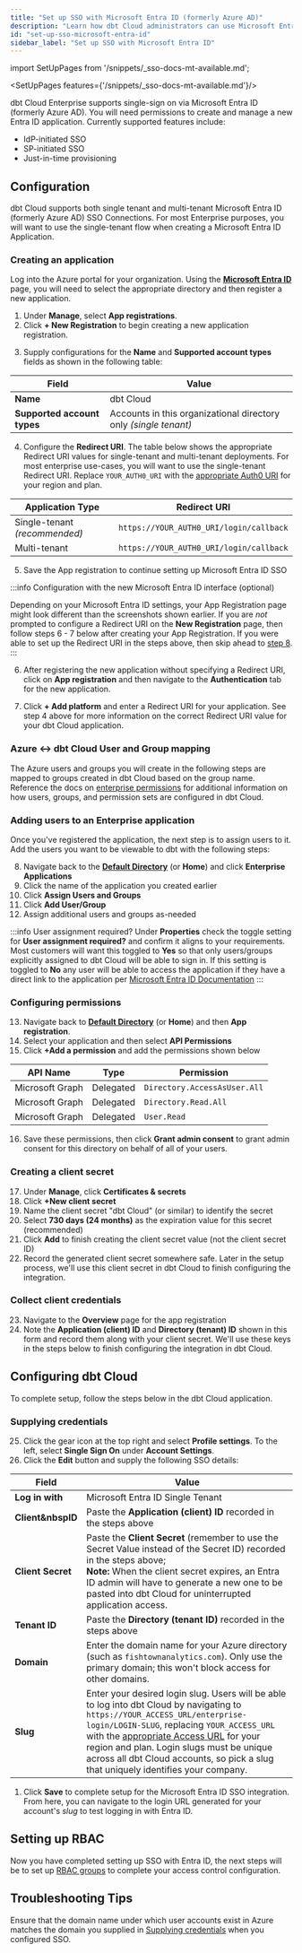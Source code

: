 ```yaml
---
title: "Set up SSO with Microsoft Entra ID (formerly Azure AD)"
description: "Learn how dbt Cloud administrators can use Microsoft Entra ID to control access in a dbt Cloud account."
id: "set-up-sso-microsoft-entra-id"
sidebar_label: "Set up SSO with Microsoft Entra ID"
---
```


import SetUpPages from '/snippets/_sso-docs-mt-available.md';

<SetUpPages features={'/snippets/_sso-docs-mt-available.md'}/>

dbt Cloud Enterprise supports single-sign on via Microsoft Entra ID (formerly Azure AD).
You will need permissions to create and manage a new Entra ID application.
Currently supported features include:

* IdP-initiated SSO
* SP-initiated SSO
* Just-in-time provisioning

## Configuration

dbt Cloud supports both single tenant and multi-tenant Microsoft Entra ID (formerly Azure AD) SSO Connections. For most Enterprise purposes, you will want to use the single-tenant flow when creating a Microsoft Entra ID Application.

### Creating an application

Log into the Azure portal for your organization. Using the [**Microsoft Entra ID**](https://portal.azure.com/#home) page, you will need to select the appropriate directory and then register a new application.

1. Under **Manage**, select **App registrations**.
2. Click **+ New Registration** to begin creating a new application registration.

<Lightbox src="/img/docs/dbt-cloud/dbt-cloud-enterprise/azure/azure-app-registration-empty.png" width="80%" title="Creating a new app registration"/>

3. Supply configurations for the **Name** and **Supported account types** fields as shown in the following table:

| Field | Value |
| ----- | ----- |
| **Name** | dbt Cloud |
| **Supported account types** | Accounts in this organizational directory only _(single tenant)_ |

4. Configure the **Redirect URI**. The table below shows the appropriate Redirect URI values for single-tenant and multi-tenant deployments. For most enterprise use-cases, you will want to use the single-tenant Redirect URI. Replace `YOUR_AUTH0_URI` with the [appropriate Auth0 URI](/docs/cloud/manage-access/sso-overview#auth0-multi-tenant-uris) for your region and plan.

| Application Type | Redirect URI |
| ----- | ----- |
| Single-tenant _(recommended)_ | `https://YOUR_AUTH0_URI/login/callback` |
| Multi-tenant | `https://YOUR_AUTH0_URI/login/callback` |

<Lightbox src="/img/docs/dbt-cloud/dbt-cloud-enterprise/azure/azure-new-application-alternative.png" width="70%" title="Configuring a new app registration"/>

5. Save the App registration to continue setting up Microsoft Entra ID SSO

:::info Configuration with the new Microsoft Entra ID interface (optional)

Depending on your Microsoft Entra ID settings, your App Registration page might look different than the screenshots shown earlier. If you are _not_ prompted to configure a Redirect URI on the **New Registration** page, then follow steps 6 - 7 below after creating your App Registration. If you were able to set up the Redirect URI in the steps above, then skip ahead to [step 8](#adding-users-to-an-enterprise-application).
:::

6. After registering the new application without specifying a Redirect URI, click on **App registration** and then navigate to the **Authentication** tab for the new application.

7. Click **+ Add platform** and enter a Redirect URI for your application. See step 4 above for more information on the correct Redirect URI value for your dbt Cloud application.

<Lightbox src="/img/docs/dbt-cloud/dbt-cloud-enterprise/azure/azure-redirect-uri.png" title="Configuring a Redirect URI"/>

### Azure <-> dbt Cloud User and Group mapping

The Azure users and groups you will create in the following steps are mapped to groups created in dbt Cloud based on the group name. Reference the docs on [enterprise permissions](enterprise-permissions) for additional information on how users, groups, and permission sets are configured in dbt Cloud.

### Adding users to an Enterprise application

Once you've registered the application, the next step is to assign users to it. Add the users you want to be viewable to dbt with the following steps:

8. Navigate back to the [**Default Directory**](https://portal.azure.com/#home) (or **Home**) and click **Enterprise Applications**
9. Click the name of the application you created earlier
10. Click **Assign Users and Groups**
11. Click **Add User/Group**
12. Assign additional users and groups as-needed

<Lightbox src="/img/docs/dbt-cloud/dbt-cloud-enterprise/azure/azure-enterprise-app-users.png" title="Adding Users to an Enterprise Application a Redirect URI"/>

:::info User assignment required?
Under **Properties** check the toggle setting for **User assignment required?** and confirm it aligns to your requirements. Most customers will want this toggled to **Yes** so that only users/groups explicitly assigned to dbt Cloud will be able to sign in. If this setting is toggled to **No** any user will be able to access the application if they have a direct link to the application per [Microsoft Entra ID Documentation](https://docs.microsoft.com/en-us/azure/active-directory/manage-apps/assign-user-or-group-access-portal#configure-an-application-to-require-user-assignment)
:::

### Configuring permissions

13. Navigate back to [**Default Directory**](https://portal.azure.com/#home) (or **Home**) and then **App registration**.
14. Select your application and then select **API Permissions**
15. Click **+Add a permission** and add the permissions shown below

| API Name | Type | Permission |
| -------- | ---- | ---------- |
| Microsoft Graph | Delegated | `Directory.AccessAsUser.All` |
| Microsoft Graph | Delegated | `Directory.Read.All` |
| Microsoft Graph | Delegated | `User.Read` |

16. Save these permissions, then click **Grant admin consent** to grant admin consent for this directory on behalf of all of your users.

<Lightbox src="/img/docs/dbt-cloud/dbt-cloud-enterprise/azure/azure-permissions-overview.png" title="Configuring application permissions" />

### Creating a client secret

17. Under **Manage**, click **Certificates & secrets**
18. Click **+New client secret**
19. Name the client secret "dbt Cloud" (or similar) to identify the secret
20. Select **730 days (24 months)** as the expiration value for this secret (recommended)
21. Click **Add** to finish creating the client secret value (not the client secret ID)
22. Record the generated client secret somewhere safe. Later in the setup process, we'll use this client secret in dbt Cloud to finish configuring the integration.

<Lightbox src="/img/docs/dbt-cloud/dbt-cloud-enterprise/azure/azure-secret-config.png" title="Configuring certificates & secrets" />
<Lightbox src="/img/docs/dbt-cloud/dbt-cloud-enterprise/azure/azure-secret-saved.png" title="Recording the client secret" />

### Collect client credentials

23. Navigate to the **Overview** page for the app registration
24. Note the **Application (client) ID** and **Directory (tenant) ID** shown in this form and record them along with your client secret. We'll use these keys in the steps below to finish configuring the integration in dbt Cloud.

<Lightbox src="/img/docs/dbt-cloud/dbt-cloud-enterprise/azure/azure-overview.png" title="Collecting credentials. Store these somewhere safe" />

## Configuring dbt Cloud

To complete setup, follow the steps below in the dbt Cloud application.

### Supplying credentials

25. Click the gear icon at the top right and select **Profile settings**. To the left, select **Single Sign On** under **Account Settings**.
26. Click the **Edit** button and supply the following SSO details:

| Field | Value |
| ----- | ----- |
| **Log&nbsp;in&nbsp;with** | Microsoft Entra ID Single Tenant |
| **Client&nbspID** | Paste the **Application (client) ID** recorded in the steps above |
| **Client&nbsp;Secret** | Paste the **Client Secret** (remember to use the Secret Value instead of the Secret ID) recorded in the steps above; <br />**Note:** When the client secret expires, an Entra ID admin will have to generate a new one to be pasted into dbt Cloud for uninterrupted application access. |
| **Tenant&nbsp;ID** | Paste the **Directory (tenant ID)** recorded in the steps above |
| **Domain** | Enter the domain name for your Azure directory (such as `fishtownanalytics.com`). Only use the primary domain; this won't block access for other domains. |
| **Slug** | Enter your desired login slug. Users will be able to log into dbt Cloud by navigating to `https://YOUR_ACCESS_URL/enterprise-login/LOGIN-SLUG`, replacing `YOUR_ACCESS_URL` with the [appropriate Access URL](/docs/cloud/manage-access/sso-overview#auth0-multi-tenant-uris) for your region and plan. Login slugs must be unique across all dbt Cloud accounts, so pick a slug that uniquely identifies your company. |

<Lightbox src="/img/docs/dbt-cloud/dbt-cloud-enterprise/azure/azure-cloud-sso.png" title="Configuring Entra ID AD SSO in dbt Cloud" />

1.  Click **Save** to complete setup for the Microsoft Entra ID SSO integration. From here, you can navigate to the login URL generated for your account's _slug_ to test logging in with Entra ID.

<Snippet path="login_url_note" />

## Setting up RBAC
Now you have completed setting up SSO with Entra ID, the next steps will be to set up
[RBAC groups](/docs/cloud/manage-access/enterprise-permissions) to complete your access control configuration.

## Troubleshooting Tips

Ensure that the domain name under which user accounts exist in Azure matches the domain you supplied in [Supplying credentials](#supplying-credentials) when you configured SSO.

<Lightbox src="/img/docs/dbt-cloud/dbt-cloud-enterprise/azure/azure-get-domain.png" title="Obtaining the user domain from Azure" />
